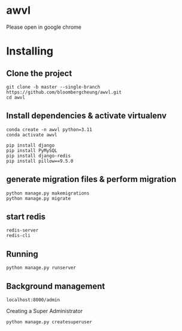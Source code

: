 # awvl
Please open in google chrome
# Installing
## Clone the project
```
git clone -b master --single-branch https://github.com/bloombergcheung/awvl.git
cd awvl
```
## Install dependencies & activate virtualenv
```
conda create -n awvl python=3.11
conda activate awvl

pip install django
pip install PyMySQL
pip install django-redis
pip install pillow==9.5.0
```

## generate migration files & perform migration
```
python manage.py makemigrations
python manage.py migrate

```

## start redis
```
redis-server
redis-cli
```

## Running
```
python manage.py runserver
```

## Background management
```
localhost:8000/admin
```
Creating a Super Administrator
```
python manage.py createsuperuser
```



